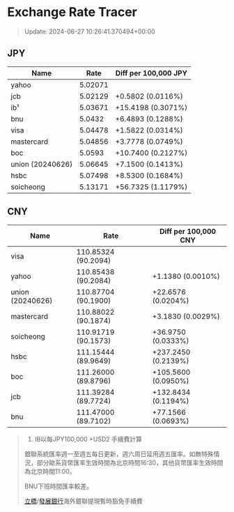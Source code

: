 # Exchange Rate Tracer

> Update: 2024-06-27 10:26:41.370494+00:00

## JPY

| Name             |    Rate | Diff per 100,000 JPY   |
|------------------|---------|------------------------|
| yahoo            | 5.02071 |                        |
| jcb              | 5.02129 | +0.5802 (0.0116%)      |
| ib¹              | 5.03671 | +15.4198 (0.3071%)     |
| bnu              | 5.0432  | +6.4893 (0.1288%)      |
| visa             | 5.04478 | +1.5822 (0.0314%)      |
| mastercard       | 5.04856 | +3.7778 (0.0749%)      |
| boc              | 5.0593  | +10.7400 (0.2127%)     |
| union (20240626) | 5.06645 | +7.1500 (0.1413%)      |
| hsbc             | 5.07498 | +8.5300 (0.1684%)      |
| soicheong        | 5.13171 | +56.7325 (1.1179%)     |

## CNY

| Name             | Rate                | Diff per 100,000 CNY   |
|------------------|---------------------|------------------------|
| visa             | 110.85324	(90.2094) |                        |
| yahoo            | 110.85438	(90.2084) | +1.1380 (0.0010%)      |
| union (20240626) | 110.87704	(90.1900) | +22.6576 (0.0204%)     |
| mastercard       | 110.88022	(90.1874) | +3.1830 (0.0029%)      |
| soicheong        | 110.91719	(90.1573) | +36.9750 (0.0333%)     |
| hsbc             | 111.15444	(89.9649) | +237.2450 (0.2139%)    |
| boc              | 111.26000	(89.8796) | +105.5600 (0.0950%)    |
| jcb              | 111.39284	(89.7724) | +132.8434 (0.1194%)    |
| bnu              | 111.47000	(89.7102) | +77.1566 (0.0693%)     |


> 1. IB以每JPY100,000 +USD2 手續費計算
>
> 銀聯系統匯率週一至週五每日更新，週六周日延用週五匯率。如無特殊情況，部分歐系貨幣匯率生效時間為北京時間16:30，其他貨幣匯率生效時間為北京時間11:00。
>
> BNU下班時間匯率較差。
>
> [立橋](https://www.wlbank.com.mo/uploads/ueditor/file/20181211/1544536513900230.pdf)/[發展銀行](https://www.mdb.com.mo/Service_Charges_20230728.pdf)海外銀聯提現暫時豁免手續費

